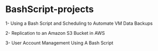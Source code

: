 # BashScript-projects
1- Using a Bash Script and Scheduling to Automate VM Data Backups

2- Replication to an Amazon S3 Bucket in AWS

3- User Account Management Using A Bash Script 
